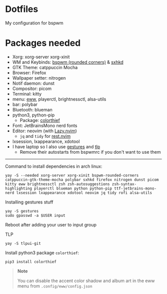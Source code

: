 # Dotfiles
My configuration for bspwm

# Packages needed
- Xorg: xorg-server xorg-xinit
- WM and Keybinds: [bspwm (rounded corners)](https://github.com/phuhl/bspwm-rounded) & [sxhkd](https://github.com/baskerville/sxhkd)
- GTK Theme: catppuccin Mocha
- Browser: Firefox
- Wallpaper setter: nitrogen
- Notif daemon: dunst
- Compositor: picom
- Terminal: kitty
- menu: [eww](https://github.com/elkowar/eww), playerctl, brightnessctl, alsa-utils
- bar: polybar
- Bluetooth: blueman
- python3, python-pip
  - Package: [colorthief](https://github.com/fengsp/color-thief-py)
- Font: JetBrainsMono nerd fonts
- Editor: neovim (with [Lazy.nvim](https://github.com/folke/lazy.nvim))
  - `jq` and `tidy` for [rest.nvim](https://github.com/rest-nvim/rest.nvim)
- lxsession, lxappearance, xdotool
- I have laptop so I also use [gestures](https://aur.archlinux.org/packages/gestures) and [tlp](https://wiki.archlinux.org/title/TLP)
  - Remove their autostarts from bspwmrc if you don't want to use them

___
Command to install dependencies in arch linux:
```
yay -S --needed xorg-server xorg-xinit bspwm-rounded-corners catppuccin-gtk-theme-mocha polybar sxhkd firefox nitrogen dunst picom kitty eww brightnessctl zsh zsh-autosuggestions zsh-syntax-highlighting playerctl blueman python python-pip ttf-jetbrains-mono-nerd lxsession lxappearance xdotool neovim jq tidy rofi alsa-utils
```
Installing gestures stuff
```
yay -S gestures
sudo gpasswd -a $USER input
```
Reboot after adding your user to input group

TLP
```
yay -S tlpui-git
```

Install python3 package `colorthief`:
```
pip3 install colorthief
```

> **Note**
>
> You can disable the accent color shadow and album art in the eww menu from `.config/eww/config.json`
